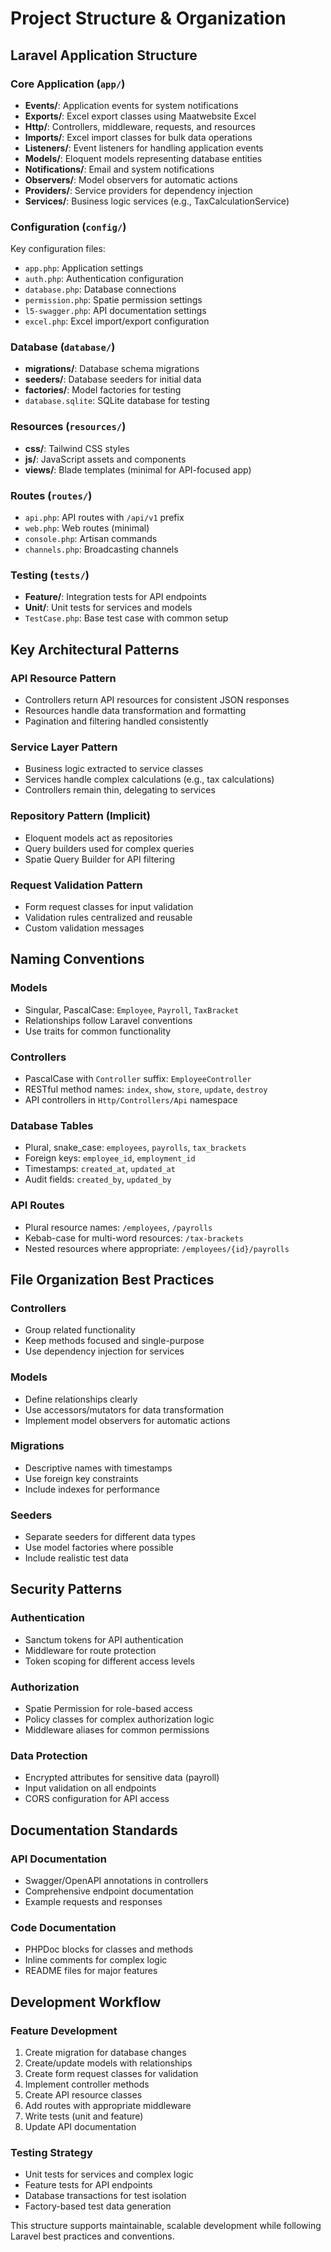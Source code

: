 # Project Structure & Organization

## Laravel Application Structure

### Core Application (`app/`)
- **Events/**: Application events for system notifications
- **Exports/**: Excel export classes using Maatwebsite Excel
- **Http/**: Controllers, middleware, requests, and resources
- **Imports/**: Excel import classes for bulk data operations
- **Listeners/**: Event listeners for handling application events
- **Models/**: Eloquent models representing database entities
- **Notifications/**: Email and system notifications
- **Observers/**: Model observers for automatic actions
- **Providers/**: Service providers for dependency injection
- **Services/**: Business logic services (e.g., TaxCalculationService)

### Configuration (`config/`)
Key configuration files:
- `app.php`: Application settings
- `auth.php`: Authentication configuration
- `database.php`: Database connections
- `permission.php`: Spatie permission settings
- `l5-swagger.php`: API documentation settings
- `excel.php`: Excel import/export configuration

### Database (`database/`)
- **migrations/**: Database schema migrations
- **seeders/**: Database seeders for initial data
- **factories/**: Model factories for testing
- `database.sqlite`: SQLite database for testing

### Resources (`resources/`)
- **css/**: Tailwind CSS styles
- **js/**: JavaScript assets and components
- **views/**: Blade templates (minimal for API-focused app)

### Routes (`routes/`)
- `api.php`: API routes with `/api/v1` prefix
- `web.php`: Web routes (minimal)
- `console.php`: Artisan commands
- `channels.php`: Broadcasting channels

### Testing (`tests/`)
- **Feature/**: Integration tests for API endpoints
- **Unit/**: Unit tests for services and models
- `TestCase.php`: Base test case with common setup

## Key Architectural Patterns

### API Resource Pattern
- Controllers return API resources for consistent JSON responses
- Resources handle data transformation and formatting
- Pagination and filtering handled consistently

### Service Layer Pattern
- Business logic extracted to service classes
- Services handle complex calculations (e.g., tax calculations)
- Controllers remain thin, delegating to services

### Repository Pattern (Implicit)
- Eloquent models act as repositories
- Query builders used for complex queries
- Spatie Query Builder for API filtering

### Request Validation Pattern
- Form request classes for input validation
- Validation rules centralized and reusable
- Custom validation messages

## Naming Conventions

### Models
- Singular, PascalCase: `Employee`, `Payroll`, `TaxBracket`
- Relationships follow Laravel conventions
- Use traits for common functionality

### Controllers
- PascalCase with `Controller` suffix: `EmployeeController`
- RESTful method names: `index`, `show`, `store`, `update`, `destroy`
- API controllers in `Http/Controllers/Api` namespace

### Database Tables
- Plural, snake_case: `employees`, `payrolls`, `tax_brackets`
- Foreign keys: `employee_id`, `employment_id`
- Timestamps: `created_at`, `updated_at`
- Audit fields: `created_by`, `updated_by`

### API Routes
- Plural resource names: `/employees`, `/payrolls`
- Kebab-case for multi-word resources: `/tax-brackets`
- Nested resources where appropriate: `/employees/{id}/payrolls`

## File Organization Best Practices

### Controllers
- Group related functionality
- Keep methods focused and single-purpose
- Use dependency injection for services

### Models
- Define relationships clearly
- Use accessors/mutators for data transformation
- Implement model observers for automatic actions

### Migrations
- Descriptive names with timestamps
- Use foreign key constraints
- Include indexes for performance

### Seeders
- Separate seeders for different data types
- Use model factories where possible
- Include realistic test data

## Security Patterns

### Authentication
- Sanctum tokens for API authentication
- Middleware for route protection
- Token scoping for different access levels

### Authorization
- Spatie Permission for role-based access
- Policy classes for complex authorization logic
- Middleware aliases for common permissions

### Data Protection
- Encrypted attributes for sensitive data (payroll)
- Input validation on all endpoints
- CORS configuration for API access

## Documentation Standards

### API Documentation
- Swagger/OpenAPI annotations in controllers
- Comprehensive endpoint documentation
- Example requests and responses

### Code Documentation
- PHPDoc blocks for classes and methods
- Inline comments for complex logic
- README files for major features

## Development Workflow

### Feature Development
1. Create migration for database changes
2. Create/update models with relationships
3. Create form request classes for validation
4. Implement controller methods
5. Create API resource classes
6. Add routes with appropriate middleware
7. Write tests (unit and feature)
8. Update API documentation

### Testing Strategy
- Unit tests for services and complex logic
- Feature tests for API endpoints
- Database transactions for test isolation
- Factory-based test data generation

This structure supports maintainable, scalable development while following Laravel best practices and conventions.